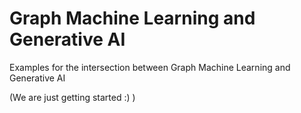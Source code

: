 # Graph Machine Learning and Generative AI
Examples for the intersection between Graph Machine Learning and Generative AI

(We are just getting started :) )
